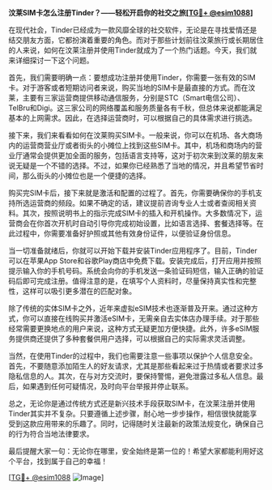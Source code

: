 **汶莱SIM卡怎么注册Tinder？——轻松开启你的社交之旅[[TG💪+ @esim1088](https://t.me/s/esim1088)]**

在现代社会，Tinder已经成为一款风靡全球的社交软件，无论是在寻找爱情还是结交朋友方面，它都扮演着重要的角色。而对于那些计划前往汶莱旅行或长期居住的人来说，如何在汶莱注册并使用Tinder就成为了一个热门话题。今天，我们就来详细探讨一下这个问题。

首先，我们需要明确一点：要想成功注册并使用Tinder，你需要一张有效的SIM卡。对于游客或者短期访问者来说，购买当地的SIM卡是最直接的方式。而在汶莱，主要有三家运营商提供移动通信服务，分别是STC（Smart电信公司）、TelBru和Digi。这三家公司的网络覆盖和服务质量各有千秋，但总体来说都能满足基本的上网需求。因此，在选择运营商时，可以根据自己的具体需求进行挑选。

接下来，我们来看看如何在汶莱购买SIM卡。一般来说，你可以在机场、各大商场内的运营商营业厅或者街头的小摊位上找到这些SIM卡。其中，机场和商场内的营业厅通常会提供更加全面的服务，包括语言支持等，这对于初次来到汶莱的朋友来说无疑是一个不错的选择。不过，如果你已经熟悉了当地的情况，并且希望节省时间，那么街头的小摊位也是一个便捷的选择。

购买完SIM卡后，接下来就是激活和配置的过程了。首先，你需要确保你的手机支持所选运营商的频段。如果不确定的话，建议提前咨询专业人士或者查阅相关资料。其次，按照说明书上的指示完成SIM卡的插入和开机操作。大多数情况下，运营商会在你首次开机时自动引导你完成初始设置，比如语言选择、套餐选择等。在此过程中，你需要准备好护照或其他有效身份证件，以便验证身份信息。

当一切准备就绪后，你就可以开始下载并安装Tinder应用程序了。目前，Tinder可以在苹果App Store和谷歌Play商店中免费下载。安装完成后，打开应用并按照提示输入你的手机号码。系统会向你的手机发送一条验证码短信，输入正确的验证码后即可完成注册。值得注意的是，在填写个人资料时，尽量保持真实性和完整性，这样可以吸引更多潜在的匹配对象。

除了传统的实体SIM卡之外，近年来虚拟eSIM技术也逐渐普及开来。通过这种方式，你可以直接在线购买并激活eSIM卡，无需亲自去实体店办理手续。对于那些经常需要更换地点的用户来说，这种方式无疑更加方便快捷。此外，许多eSIM服务提供商还提供了多种套餐供用户选择，可以根据自己的实际需求灵活调整。

当然，在使用Tinder的过程中，我们也需要注意一些事项以保护个人信息安全。首先，不要随意添加陌生人的好友请求，尤其是那些看起来过于热情或者要求过多隐私信息的人。其次，在与对方交流时，要保持警惕，避免泄露过多私人信息。最后，如果遇到任何可疑情况，及时向平台举报并停止联系。

总之，无论你是通过传统方式还是新兴技术手段获取SIM卡，在汶莱注册并使用Tinder其实并不复杂。只要遵循上述步骤，耐心地一步步操作，相信很快就能享受到这款应用带来的乐趣了。同时，记得随时关注最新的政策法规变化，确保自己的行为符合当地法律要求。

最后提醒大家一句：无论你在哪里，安全始终是第一位的！希望大家都能利用好这个平台，找到属于自己的幸福！

[[TG💪+ @esim1088](https://t.me/s/esim1088) ![Image](https://i.postimg.cc/4NQfJmqS/Snipaste-2025-05-13-00-14-12.png)]